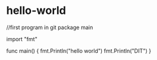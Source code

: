 # hello-world
//first program in git
package main

	

import "fmt"

	

func main() {
    fmt.Println("hello world")
fmt.Println("DIT")
}
